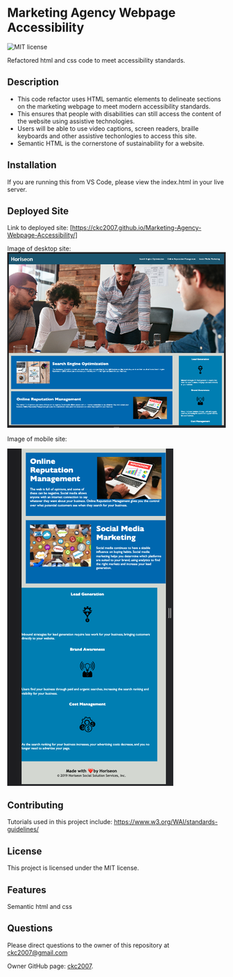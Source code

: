 # Marketing Agency Webpage Accessibility

![MIT license](https://img.shields.io/badge/license-MIT-blue.svg)

Refactored html and css code to meet accessibility standards.

## Description

- This code refactor uses HTML semantic elements to delineate sections on the marketing webpage to meet modern accessibility standards.
- This ensures that people with disabilities can still access the content of the website using assistive technologies.
- Users will be able to use video captions, screen readers, braille keyboards and other assistive techonlogies to access this site.
- Semantic HTML is the cornerstone of sustainability for a website.

## Installation

If you are running this from VS Code, please view the index.html in your live server.

## Deployed Site

Link to deployed site:
[https://ckc2007.github.io/Marketing-Agency-Webpage-Accessibility/]

Image of desktop site:
![screenshot](./assets/images/screenshot_1.png "image of deployed site for desktop")

Image of mobile site:

![screenshot](./assets/images/screenshot_2.png "image of deployed site for mobile")

## Contributing

Tutorials used in this project include:
https://www.w3.org/WAI/standards-guidelines/

## License

This project is licensed under the MIT license.

## Features

Semantic html and css

## Questions

Please direct questions to the owner of this repository at ckc2007@gmail.com

Owner GitHub page:
[ckc2007](https://github.com/ckc2007).
